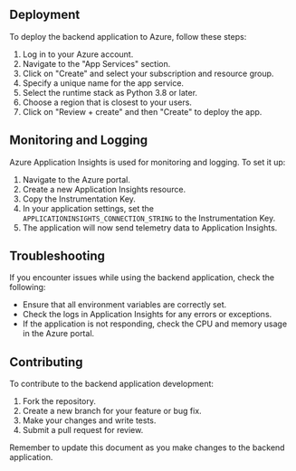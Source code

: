 ## Deployment

To deploy the backend application to Azure, follow these steps:

1. Log in to your Azure account.
2. Navigate to the "App Services" section.
3. Click on "Create" and select your subscription and resource group.
4. Specify a unique name for the app service.
5. Select the runtime stack as Python 3.8 or later.
6. Choose a region that is closest to your users.
7. Click on "Review + create" and then "Create" to deploy the app.

## Monitoring and Logging

Azure Application Insights is used for monitoring and logging. To set it up:

1. Navigate to the Azure portal.
2. Create a new Application Insights resource.
3. Copy the Instrumentation Key.
4. In your application settings, set the `APPLICATIONINSIGHTS_CONNECTION_STRING` to the Instrumentation Key.
5. The application will now send telemetry data to Application Insights.

## Troubleshooting

If you encounter issues while using the backend application, check the following:

- Ensure that all environment variables are correctly set.
- Check the logs in Application Insights for any errors or exceptions.
- If the application is not responding, check the CPU and memory usage in the Azure portal.

## Contributing

To contribute to the backend application development:

1. Fork the repository.
2. Create a new branch for your feature or bug fix.
3. Make your changes and write tests.
4. Submit a pull request for review.

Remember to update this document as you make changes to the backend application.